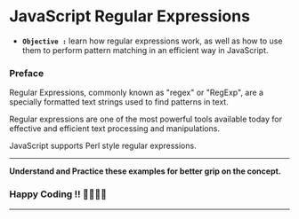 # JavaScript Regular Expressions

- **`Objective :`** learn how regular expressions work, as well as how to use them to perform pattern matching in an efficient way in JavaScript.

### Preface

Regular Expressions, commonly known as "regex" or "RegExp", are a specially formatted text strings used to find patterns in text.

Regular expressions are one of the most powerful tools available today for effective and efficient text processing and manipulations.

JavaScript supports Perl style regular expressions.

---

**Understand and Practice these examples for better grip on the concept.**

### Happy Coding !! 👍🏻✌🏻

---
